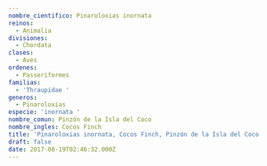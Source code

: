 ```yaml
---
nombre_cientifico: Pinaroloxias inornata
reinos:
  - Animalia
divisiones:
  - Chordata
clases:
  - Aves
ordenes:
  - Passeriformes
familias:
  - 'Thraupidae '
generos:
  - Pinaroloxias
especie: 'inornata '
nombre_comun: Pinzón de la Isla del Coco
nombre_ingles: Cocos Finch
title: 'Pinaroloxias inornata, Cocos Finch, Pinzón de la Isla del Coco'
draft: false
date: 2017-08-19T02:46:32.000Z
---
```



